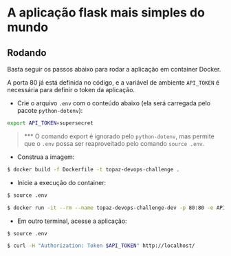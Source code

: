 # A aplicação flask mais simples do mundo

## Rodando

Basta seguir os passos abaixo para rodar a aplicação em container Docker. 

A porta 80 já está definida no código, e a variável de ambiente `API_TOKEN` é necessária para definir o token da aplicação.

* Crie o arquivo `.env` com o conteúdo abaixo (ela será carregada pelo pacote `python-dotenv`):

```bash
export API_TOKEN=supersecret
```

> *** O comando export é ignorado pelo `python-dotenv`, mas permite que o `.env` possa ser reaproveitado pelo comando `source .env`.

* Construa a imagem:
  
```bash
$ docker build -f Dockerfile -t topaz-devops-challenge .
```

* Inicie a execução do container:

```bash
$ source .env

$ docker run -it --rm --name topaz-devops-challenge-dev -p 80:80 -e API_TOKEN=$API_TOKEN topaz-devops-challenge
```

* Em outro terminal, acesse a aplicação:

```bash
$ source .env

$ curl -H "Authorization: Token $API_TOKEN" http://localhost/
```
